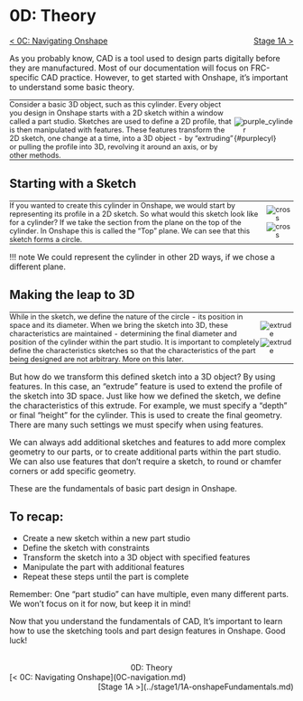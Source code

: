 <style>
td {
  text-align: left !important;
  vertical-align: middle !important;
}
td, th , table{
   border: none!important;
   font-size: 0.8rem;
   padding:0 !important;
}

table tr:hover{
    background-color: transparent !important;
}

#purplecyl {
    padding-right: 2rem;
    width: 85%;
    height: auto;
}

.right{
    float:right;
}
.center{
    text-align:center;
}

.left{
    float:left;
}

</style>

# 0D: Theory

<span class="left">[< 0C: Navigating Onshape](0C-navigation.md)</span> <span class="right">[Stage 1A >](../stage1/1A-onshapeFundamentals.md)</span>
<br>

As you probably know, CAD is a tool used to design parts digitally before they are manufactured. Most of our documentation will focus on FRC-specific CAD practice. However, to get started with Onshape, it’s important to understand some basic theory.

| | |
| :-: | :-: |
| Consider a basic 3D object, such as this cylinder. Every object you design in Onshape starts with a 2D sketch within a window called a part studio. Sketches are used to define a 2D profile, that is then manipulated with features. These features transform the 2D sketch, one change at a time, into a 3D object - by “extruding” or pulling the profile into 3D, revolving it around an axis, or by other methods. | ![purple_cylinder](../../../img/design-guide/stage0/theory/purplecyl.webp){#purplecyl} |

## Starting with a Sketch

| | |
| :-: | :-: |
| If you wanted to create this cylinder in Onshape, we would start by representing its profile in a 2D sketch. So what would this sketch look like for a cylinder? If we take the section from the plane on the top of the cylinder. In Onshape this is called the “Top” plane. We can see that this sketch forms a circle. | ![cross](../../../img/design-guide/stage0/theory/cross-light.webp#only-light) ![cross](../../../img/design-guide/stage0/theory/cross-dark.webp#only-dark) |

!!! note
    We could represent the cylinder in other 2D ways, if we chose a different plane.


## Making the leap to 3D
| | |
| :-: | :-: |
| While in the sketch, we define the nature of the circle - its position in space and its diameter. When we bring the sketch into 3D, these characteristics are maintained - determining the final diameter and position of the cylinder within the part studio. It is important to completely define the characteristics sketches so that the characteristics of the part being designed are not arbitrary. More on this later.| ![extrude](../../../img/design-guide/stage0/theory/extrude-light.webp#only-light) ![extrude](../../../img/design-guide/stage0/theory/extrude-dark.webp#only-dark) |

But how do we transform this defined sketch into a 3D object? By using features. In this case, an “extrude” feature is used to extend the profile of the sketch into 3D space.
Just like how we defined the sketch, we define the characteristics of this extrude. For example, we must specify a “depth” or final “height” for the cylinder. This is used to create the final geometry. There are many such settings we must specify when using features.

We can always add additional sketches and features to add more complex geometry to our parts, or to create additional parts within the part studio. We can also use features that don’t require a sketch, to round or chamfer corners or add specific geometry. 

These are the fundamentals of basic part design in Onshape.

## To recap:

- Create a new sketch within a new part studio
- Define the sketch with constraints
- Transform the sketch into a 3D object with specified features
- Manipulate the part with additional features 
- Repeat these steps until the part is complete

Remember: One “part studio” can have multiple, even many different parts. We won’t focus on it for now, but keep it in mind!

Now that you understand the fundamentals of CAD, It’s important to learn how to use the sketching tools and part design features in Onshape. Good luck!

<br>
<center>0D: Theory</center> 
<span class="left">[< 0C: Navigating Onshape](0C-navigation.md)</span> <span class="right">[Stage 1A >](../stage1/1A-onshapeFundamentals.md)</span>
<br>
<br>
